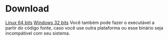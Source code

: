 
# Download  
[Linux 64 bits](https://raw.githubusercontent.com/pabloufrn/life_game_sfml/download/linux/amd64/life_game_sfml.zip)
[Windows 32 bits](https://raw.githubusercontent.com/pabloufrn/life_game_sfml/download/windows/x86/life_game_sfml.zip)
Você também pode fazer o executável a partir do código fonte, caso você use outra plataforma ou esse binário seja 
incompátivel com seu sistema.
